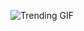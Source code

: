 ![Trending GIF](https://media3.giphy.com/media/v1.Y2lkPThiYjIxNzcydjljeTJzcXZjOGZkbXJzeGd5M2d3NmxkNnl4YXNuMHplcTh6MTVnYSZlcD12MV9naWZzX3NlYXJjaCZjdD1n/MT5UUV1d4CXE2A37Dg/giphy.gif)
